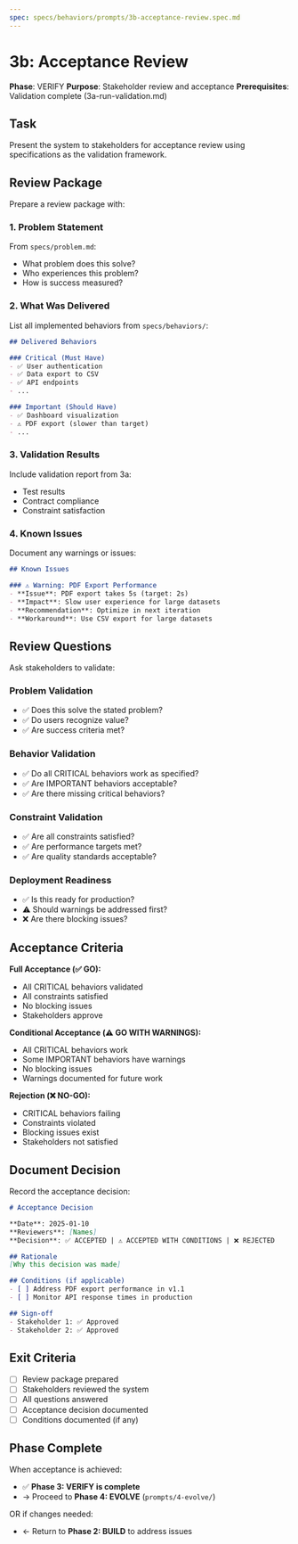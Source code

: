 ```yaml
---
spec: specs/behaviors/prompts/3b-acceptance-review.spec.md
---
```


# 3b: Acceptance Review

**Phase**: VERIFY
**Purpose**: Stakeholder review and acceptance
**Prerequisites**: Validation complete (3a-run-validation.md)

## Task

Present the system to stakeholders for acceptance review using specifications as the validation framework.

## Review Package

Prepare a review package with:

### 1. Problem Statement
From `specs/problem.md`:
- What problem does this solve?
- Who experiences this problem?
- How is success measured?

### 2. What Was Delivered
List all implemented behaviors from `specs/behaviors/`:
```markdown
## Delivered Behaviors

### Critical (Must Have)
- ✅ User authentication
- ✅ Data export to CSV
- ✅ API endpoints
- ...

### Important (Should Have)
- ✅ Dashboard visualization
- ⚠️ PDF export (slower than target)
- ...
```

### 3. Validation Results
Include validation report from 3a:
- Test results
- Contract compliance
- Constraint satisfaction

### 4. Known Issues
Document any warnings or issues:
```markdown
## Known Issues

### ⚠️ Warning: PDF Export Performance
- **Issue**: PDF export takes 5s (target: 2s)
- **Impact**: Slow user experience for large datasets
- **Recommendation**: Optimize in next iteration
- **Workaround**: Use CSV export for large datasets
```

## Review Questions

Ask stakeholders to validate:

### Problem Validation
- ✅ Does this solve the stated problem?
- ✅ Do users recognize value?
- ✅ Are success criteria met?

### Behavior Validation
- ✅ Do all CRITICAL behaviors work as specified?
- ✅ Are IMPORTANT behaviors acceptable?
- ✅ Are there missing critical behaviors?

### Constraint Validation
- ✅ Are all constraints satisfied?
- ✅ Are performance targets met?
- ✅ Are quality standards acceptable?

### Deployment Readiness
- ✅ Is this ready for production?
- ⚠️ Should warnings be addressed first?
- ❌ Are there blocking issues?

## Acceptance Criteria

**Full Acceptance (✅ GO):**
- All CRITICAL behaviors validated
- All constraints satisfied
- No blocking issues
- Stakeholders approve

**Conditional Acceptance (⚠️ GO WITH WARNINGS):**
- All CRITICAL behaviors work
- Some IMPORTANT behaviors have warnings
- No blocking issues
- Warnings documented for future work

**Rejection (❌ NO-GO):**
- CRITICAL behaviors failing
- Constraints violated
- Blocking issues exist
- Stakeholders not satisfied

## Document Decision

Record the acceptance decision:

```markdown
# Acceptance Decision

**Date**: 2025-01-10
**Reviewers**: [Names]
**Decision**: ✅ ACCEPTED | ⚠️ ACCEPTED WITH CONDITIONS | ❌ REJECTED

## Rationale
[Why this decision was made]

## Conditions (if applicable)
- [ ] Address PDF export performance in v1.1
- [ ] Monitor API response times in production

## Sign-off
- Stakeholder 1: ✅ Approved
- Stakeholder 2: ✅ Approved
```

## Exit Criteria

- [ ] Review package prepared
- [ ] Stakeholders reviewed the system
- [ ] All questions answered
- [ ] Acceptance decision documented
- [ ] Conditions documented (if any)

## Phase Complete

When acceptance is achieved:
- ✅ **Phase 3: VERIFY is complete**
- → Proceed to **Phase 4: EVOLVE** (`prompts/4-evolve/`)

OR if changes needed:
- ← Return to **Phase 2: BUILD** to address issues
